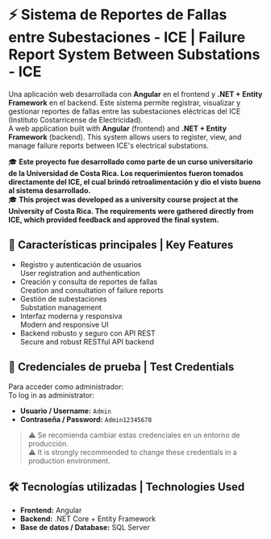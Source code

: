 # ⚡ Sistema de Reportes de Fallas entre Subestaciones - ICE | Failure Report System Between Substations - ICE

Una aplicación web desarrollada con **Angular** en el frontend y **.NET + Entity Framework** en el backend. Este sistema permite registrar, visualizar y gestionar reportes de fallas entre las subestaciones eléctricas del ICE (Instituto Costarricense de Electricidad).  
A web application built with **Angular** (frontend) and **.NET + Entity Framework** (backend). This system allows users to register, view, and manage failure reports between ICE's electrical substations.

🎓 **Este proyecto fue desarrollado como parte de un curso universitario de la Universidad de Costa Rica. Los requerimientos fueron tomados directamente del ICE, el cual brindó retroalimentación y dio el visto bueno al sistema desarrollado.**  
🎓 **This project was developed as a university course project at the University of Costa Rica. The requirements were gathered directly from ICE, which provided feedback and approved the final system.**

## 🚀 Características principales | Key Features

- Registro y autenticación de usuarios  
  User registration and authentication  
- Creación y consulta de reportes de fallas  
  Creation and consultation of failure reports  
- Gestión de subestaciones  
  Substation management  
- Interfaz moderna y responsiva  
  Modern and responsive UI  
- Backend robusto y seguro con API REST  
  Secure and robust RESTful API backend  

## 🔐 Credenciales de prueba | Test Credentials

Para acceder como administrador:  
To log in as administrator:

- **Usuario / Username:** `Admin`  
- **Contraseña / Password:** `Admin12345678`

> ⚠️ Se recomienda cambiar estas credenciales en un entorno de producción.  
> ⚠️ It is strongly recommended to change these credentials in a production environment.

## 🛠️ Tecnologías utilizadas | Technologies Used

- **Frontend:** Angular  
- **Backend:** .NET Core + Entity Framework  
- **Base de datos / Database:** SQL Server  

